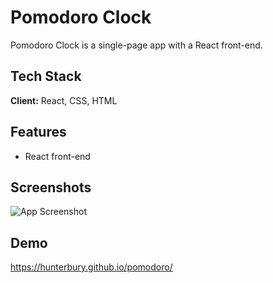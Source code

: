 
# Pomodoro Clock


Pomodoro Clock is a single-page app with a React front-end. 
## Tech Stack

**Client:** React, CSS, HTML



## Features

- React front-end



## Screenshots

![App Screenshot](https://via.placeholder.com/468x300?text=App+Screenshot+Here)


## Demo

https://hunterbury.github.io/pomodoro/

